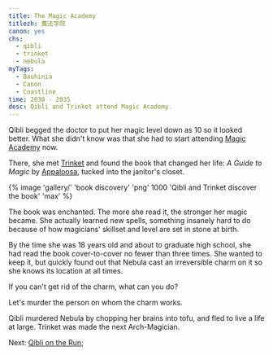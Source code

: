 ```yaml
---
title: The Magic Academy
titlezh: 魔法学院
canon: yes
chs:
  - qibli
  - trinket
  - nebula
myTags:
  - Bauhinia
  - Canon
  - Coastline
time: 2030 - 2035
desc: Qibli and Trinket attend Magic Academy.
---
```


Qibli begged the doctor to put her magic level down as 10 so it looked better. What she didn't know was that she had to start attending [Magic Academy](/world/bauhinia/magic-academy/) now.

There, she met [Trinket](/characters/trinket/) and found the book that changed her life: *A Guide to Magic* by [Appaloosa](/world/moreland/appaloosa-tribe/), tucked into the janitor's closet.

{% image 'gallery/' 'book discovery' 'png' 1000 'Qibli and Trinket discover the book' 'max' %}

The book was enchanted. The more she read it, the stronger her magic became. She actually learned new spells, something insanely hard to do because of how magicians' skillset and level are set in stone at birth.

By the time she was 18 years old and about to graduate high school, she had read the book cover-to-cover no fewer than three times. She wanted to keep it, but quickly found out that Nebula cast an irreversible charm on it so she knows its location at all times.

If you can't get rid of the charm, what can you do?

Let's murder the person on whom the charm works.

Qibli murdered Nebula by chopping her brains into tofu, and fled to live a life at large. Trinket was made the next Arch-Magician.

Next: [Qibli on the Run](/stories/qibli-on-the-run/);
